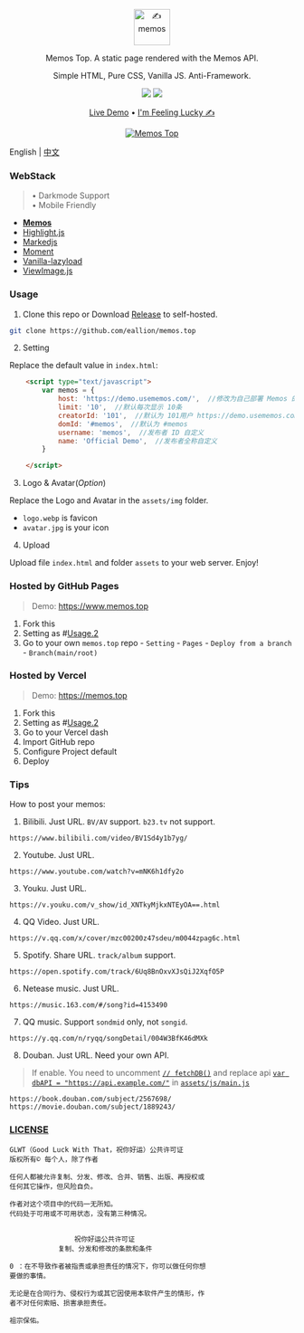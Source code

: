 <p align="center"><a href="https://usememos.com"><img height="64px" src="https://raw.githubusercontent.com/eallion/memos.top/main/assets/img/logo-full.webp" alt="✍️ memos" /></a></p>

<p align="center">Memos Top. A static page rendered with the Memos API.</p>
<p align="center">Simple HTML, Pure CSS, Vanilla JS. Anti-Framework.</p>

<p align="center">
  <img src="https://img.shields.io/badge/Memos-Top-orange" />
  <img src="https://img.shields.io/badge/Author-eallion-brightgreen" />
</p>

<p align="center">
  <a href="https://memos.top/">Live Demo</a> •
  <a href="https://eallion.com/memos" target="_blank" rel="noopener noreferrer" class="pure-menu-link">I'm Feeling Lucky ✍</a>
</p>

<p align="center">
  <a href="https://memos.top/" target="_blank"><img alt="Memos Top" src="https://raw.githubusercontent.com/eallion/memos.top/main/screenshot.png"></a>
</p>

English | [中文](./README_cn.md)

### WebStack

> • Darkmode Support  
> • Mobile Friendly  

- [**Memos**](https://github.com/usememos/memos)
- [Highlight.js](https://github.com/highlightjs/highlight.js)
- [Markedjs](https://github.com/markedjs/marked)
- [Moment](https://github.com/moment/moment)
- [Vanilla-lazyload](https://github.com/verlok/vanilla-lazyload)
- [ViewImage.js](https://github.com/Tokinx/ViewImage)

### Usage

1. Clone this repo or Download [Release](https://github.com/eallion/memos.top/archive/refs/heads/main.zip) to self-hosted.

```bash
git clone https://github.com/eallion/memos.top
```

2. Setting

Replace the default value in `index.html`:

```html
    <script type="text/javascript">
        var memos = {
            host: 'https://demo.usememos.com/',  //修改为自己部署 Memos 的网址，末尾有 / 斜杠
            limit: '10',  //默认每次显示 10条
            creatorId: '101',  //默认为 101用户 https://demo.usememos.com/u/101
            domId: '#memos',  //默认为 #memos
            username: 'memos',  //发布者 ID 自定义
            name: 'Official Demo',  //发布者全称自定义
        }

    </script>
```

3. Logo & Avatar(*Option*)

Replace the Logo and Avatar in the `assets/img` folder.

- `logo.webp` is favicon
- `avatar.jpg` is your icon

4. Upload

Upload file `index.html` and folder `assets` to your web server. Enjoy!

### Hosted by GitHub Pages

> Demo: <https://www.memos.top>

1. Fork this
2. Setting as #[Usage.2]()
3. Go to your own `memos.top` repo - `Setting` - `Pages` - `Deploy from a branch` - `Branch(main/root)`

### Hosted by Vercel

> Demo: <https://memos.top>

1. Fork this
2. Setting as #[Usage.2]()
3. Go to your Vercel dash
4. Import GitHub repo
5. Configure Project default
6. Deploy

### Tips

How to post your memos:

1. Bilibili. Just URL. `BV/AV` support. `b23.tv` not support.

```
https://www.bilibili.com/video/BV1Sd4y1b7yg/ 
```

2. Youtube. Just URL.

```
https://www.youtube.com/watch?v=mNK6h1dfy2o
```

3. Youku. Just URL.

```
https://v.youku.com/v_show/id_XNTkyMjkxNTEyOA==.html
```

4. QQ Video. Just URL.

```
https://v.qq.com/x/cover/mzc00200z47sdeu/m0044zpag6c.html
```

5. Spotify. Share URL. `track/album` support.

```
https://open.spotify.com/track/6Uq8BnOxvXJsQiJ2XqfO5P
```

6. Netease music. Just URL.

```
https://music.163.com/#/song?id=4153490
```

7. QQ music. Support `sondmid` only, not `songid`.

```
https://y.qq.com/n/ryqq/songDetail/004W3BfK46dMXk
```

8. Douban. Just URL. Need your own API.

> If enable. You need to uncomment [`// fetchDB()`](https://github.com/eallion/memos.top/blob/main/assets/js/main.js#L201) and replace api [`var dbAPI = "https://api.example.com/"`](https://github.com/eallion/memos.top/blob/main/assets/js/main.js#L201) in [`assets/js/main.js`](https://github.com/eallion/memos.top/blob/main/assets/js/main.js)

```
https://book.douban.com/subject/2567698/
https://movie.douban.com/subject/1889243/
```

### [LICENSE](https://github.com/me-shaon/GLWTPL)

```
GLWT（Good Luck With That，祝你好运）公共许可证
版权所有© 每个人，除了作者

任何人都被允许复制、分发、修改、合并、销售、出版、再授权或
任何其它操作，但风险自负。

作者对这个项目中的代码一无所知。
代码处于可用或不可用状态，没有第三种情况。


                祝你好运公共许可证
            复制、分发和修改的条款和条件

0 ：在不导致作者被指责或承担责任的情况下，你可以做任何你想
要做的事情。

无论是在合同行为、侵权行为或其它因使用本软件产生的情形，作
者不对任何索赔、损害承担责任。

祖宗保佑。
```
